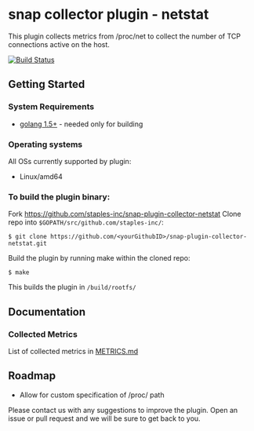 # snap collector plugin - netstat
This plugin collects metrics from /proc/net to collect the number of TCP connections active on the host.

[![Build Status](https://travis-ci.org/Staples-Inc/snap-plugin-collector-netstat.svg?branch=master)](https://travis-ci.org/Staples-Inc/snap-plugin-collector-netstat)

## Getting Started
### System Requirements
* [golang 1.5+](https://golang.org/dl/) - needed only for building

### Operating systems
All OSs currently supported by plugin:
* Linux/amd64

### To build the plugin binary:
Fork https://github.com/staples-inc/snap-plugin-collector-netstat
Clone repo into `$GOPATH/src/github.com/staples-inc/`:

```
$ git clone https://github.com/<yourGithubID>/snap-plugin-collector-netstat.git
```

Build the plugin by running make within the cloned repo:
```
$ make
```
This builds the plugin in `/build/rootfs/`

## Documentation
### Collected Metrics
List of collected metrics in [METRICS.md](https://github.com/staples-inc/snap-plugin-collector-netstat/blob/master/METRICS.md)

## Roadmap
* Allow for custom specification of /proc/ path

Please contact us with any suggestions to improve the plugin. Open an issue or pull request and we will be sure to get back to you.
